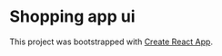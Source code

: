 # Shopping app ui

This project was bootstrapped with [Create React App](https://github.com/facebook/create-react-app).
